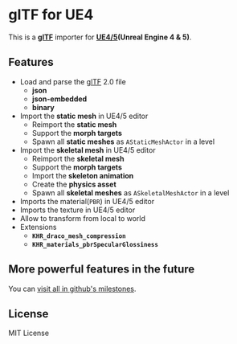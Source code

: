 # **glTF** for **UE4**

This is a **[glTF][glTF]** importer for **[UE4/5][UE4/5](Unreal Engine 4 & 5)**.

## Features

* Load and parse the [glTF][glTF] 2.0 file
    * **json**
    * **json-embedded**
    * **binary**
* Import the **static mesh** in UE4/5 editor
    * Reimport the **static mesh**
    * Support the **morph targets**
    * Spawn all **static meshes** as `AStaticMeshActor` in a level
* Import the **skeletal mesh** in UE4/5 editor
    * Reimport the **skeletal mesh**
    * Support the **morph targets**
    * Import the **skeleton animation**
    * Create the **physics asset**
    * Spawn all **skeletal meshes** as `ASkeletalMeshActor` in a level
* Imports the material(`PBR`) in UE4/5 editor
* Imports the texture in UE4/5 editor
* Allow to transform from local to world
* Extensions
    * **`KHR_draco_mesh_compression`**
    * **`KHR_materials_pbrSpecularGlossiness`**

## More powerful features in the future

You can [visit all in github's milestones][Github Milestones].

## License

MIT License

[glTF]: https://github.com/KhronosGroup/glTF "glTF"
[UE4/5]: https://unrealengine.com "Unreal Engine 4 & 5"
[Github Milestones]: https://github.com/code4game/glTFForUE4/milestones "Github Milestones"
